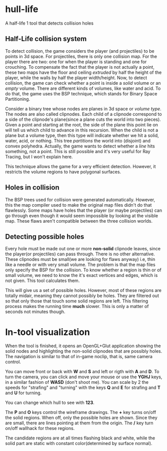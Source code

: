 # hull-life
A half-life 1 tool that detects collision holes

## Half-Life collision system
To detect collision, the game considers the player (and projectiles) to be points in 3d space. For projectiles, there is only one collision map. For the player there are two: one for when the player is standing and one for crouching. To compensate the fact that the player is not actually a point, these two maps have the floor and ceiling *extruded* by half the height of the player, while the walls by half the player width/height. Now, to detect collision, the game can check whether a point is inside a *solid* volume or an *empty* volume. There are different kinds of volumes, like water and acid. To do that, the game uses the BSP technique, which stands for Binary Space Partitioning.

Consider a binary tree whose nodes are planes in 3d space or *volume type*. The nodes are also called clipnodes. Each child of a clipnode correspond to a side of the clipnode's plane(since a plane cuts the world into two pieces). Given a point and starting at the root, the side of the plane this point lie on will tell us which child to advance in this recursion. When the child is not a plane but a volume type, then this type will indicate whether we hit a solid, water, acid, or nothing. This tree *partitions* the world into (disjoint) and convex polyhedra. Actually, the game wants to detect whether a *line* hits something, not a point. This is still possible and it's very useful for Ray Tracing, but I won't explain here.

This technique allows the game for a very efficient detection. However, it restricts the volume regions to have polygonal surfaces.

## Holes in collision
The BSP trees used for collision were generated automatically. However, this the map compiler used to make the original map files didn't do that flawlessly. Some maps have holes that the player (or maybe projectiles) can go through even though it would seem impossible by looking at the visible map. These flaws aren't compatible between the three collision worlds.

## Detecting possible holes
Every hole must be made out one or more **non-solid** clipnode leaves, since the player(or projectiles) can pass through. There is no other alternative. These clipnodes must be small(we are looking for flaws anyway) i.e, thin like a needle or with very small volume. The problem is that the map files only specify the BSP for the collision. To know whether a region is thin or of small volume, we need to know the it's exact vertices and edges, which is not given. This tool calculates them.

This will give us a set of possible holes. However, most of these regions are totally midair, meaning they cannot possibly be holes. They are filtered out so that only those that touch some solid regions are left. This filtering process makes the running time **much** slower. This is only a matter of seconds not minutes though.

# In-tool visualization
When the tool is finished, it opens an OpenGL+Glut application showing the solid nodes and highlighting the non-solid clipnodes that are possibly holes. The navigation is similar to that of in-game noclip, that is, same camera control.

You can move front or back with **W** and **S** and left or rigth with **A** and **D**. To turn the camera, you can click and move your mouse or use the **YGHJ** keys, in a similar fashion of **WASD** (don't shoot me). You can scale by 2 the speeds for "strafing" and "turning" with the keys **Q** and **E** for strafing and **T** and **U** for turning.

You can change which hull to see with **123**.

The **P** and **O** keys control the wireframe drawings. The **+** key turns on/off the solid regions. When off, only the possible holes are shown. Since they are small, there are lines pointing at them from the origin. The **/** key turn on/off wallhack for these regions.

The candidate regions are at all times flashing black and white, while the solid part are static with constant color(determined by surface normal).
